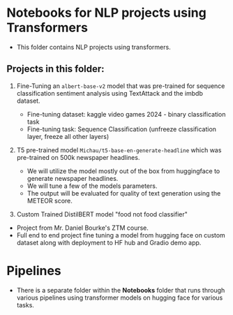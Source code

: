 # Notebooks for NLP projects using Transformers
* This folder contains NLP projects using transformers.

## Projects in this folder:
1. Fine-Tuning an `albert-base-v2` model that was pre-trained for sequence classification sentiment analysis using TextAttack and the imbdb dataset.
   * Fine-tuning dataset: kaggle video games 2024 - binary classification task
   * Fine-tuning task: Sequence Classification (unfreeze classification layer, freeze all other layers)

2. T5 pre-trained model `Michau/t5-base-en-generate-headline` which was pre-trained on 500k newspaper headlines.
   * We will utilize the model mostly out of the box from huggingface to generate newspaper headlines.
   * We will tune a few of the models parameters.
   * The output will be evaluated for quality of text generation using the METEOR score. 


3. Custom Trained DistilBERT model "food not food classifier"
  * Project from Mr. Daniel Bourke's ZTM course.
  * Full end to end project fine tuning a model from hugging face on custom dataset along with deployment to HF hub and Gradio demo app.



# Pipelines
* There is a separate folder within the **Notebooks** folder that runs through various pipelines using transformer models on hugging face for various tasks.
